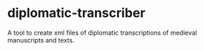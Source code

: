 # diplomatic-transcriber
A tool to create xml files of diplomatic transcriptions of medieval manuscripts and texts.
